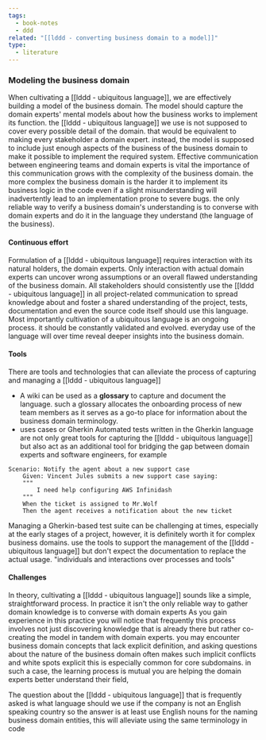 ```yaml
---
tags:
  - book-notes
  - ddd
related: "[[lddd - converting business domain to a model]]"
type:
  - literature
---
```

### Modeling the business domain
When cultivating a [[lddd - ubiquitous language]], we are effectively building a model of the business domain. The model should capture the domain experts' mental models about how the business works to implement its function.
the [[lddd - ubiquitous language]] we use is not supposed to cover every possible detail of the domain. that would be equivalent to making every stakeholder a domain expert. instead, the model is supposed to include just enough aspects of the business of the business domain to make it possible to implement the required system.
Effective communication between engineering teams and domain experts is vital the importance of this communication grows with the complexity of the business domain. the more complex the business domain is the harder it to implement its business logic in the code even if a slight misunderstanding will inadvertently lead to an implementation prone to severe bugs. the only reliable way to verify a business domain's understanding is to converse with domain experts and do it in the language they understand (the language of the business).

#### Continuous effort
Formulation of a [[lddd - ubiquitous language]] requires interaction with its natural holders, the domain experts. Only interaction with actual domain experts can uncover wrong assumptions or an overall flawed understanding of the business domain. 
All stakeholders should consistently use the [[lddd - ubiquitous language]] in all project-related communication to spread knowledge about and foster a shared understanding of the project, tests, documentation and even the source code itself should use this language. 
Most importantly cultivation of a ubiquitous language is an ongoing process. it should be constantly validated and evolved. everyday use of the language will over time reveal deeper insights into the business domain.

#### Tools
There are tools and technologies that can alleviate the process of capturing and managing a [[lddd - ubiquitous language]]
- A wiki can be used as a **glossary** to capture and document the language. such a glossary allocates the onboarding process of new team members as it serves as a go-to place for information about the business domain terminology.
- uses cases or Gherkin Automated tests written in the Gherkin language are not only great tools for capturing the [[lddd - ubiquitous language]] but also act as an additional tool for bridging the gap between domain experts and software engineers, for example
```Gherkin
Scenario: Notify the agent about a new support case
	Given: Vincent Jules submits a new support case saying: 
	"""
		I need help configuring AWS Infinidash
	"""
	When the ticket is assigned to Mr.Wolf
	Then the agent receives a notification about the new ticket
```
Managing a Gherkin-based test suite can be challenging at times, especially at the early stages of a project, however, it is definitely worth it for complex business domains.
use the tools to support the management of the [[lddd - ubiquitous language]] but don't expect the documentation to replace the actual usage. "individuals and interactions over processes and tools"

#### Challenges
In theory, cultivating a [[lddd - ubiquitous language]] sounds like a simple, straightforward process. In practice it isn't the only reliable way to gather domain knowledge is to converse with domain experts 
As you gain experience in this practice you will notice that frequently this process involves not just discovering knowledge that is already there but rather co-creating the model in tandem with domain experts.
you may encounter business domain concepts that lack explicit definition, and asking questions about the nature of the business domain often makes such implicit conflicts and white spots explicit this is especially common for core subdomains. in such a case, the learning process is mutual you are helping the domain experts better understand their field, 

The question about the [[lddd - ubiquitous language]] that is frequently asked is what language should we use if the company is not an English speaking country so the answer is at least use English nouns for the naming business domain entities, this will alleviate using the same terminology in code
